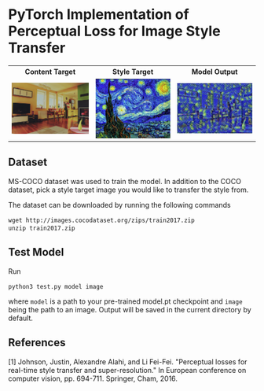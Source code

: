 # PyTorch Implementation of Perceptual Loss for Image Style Transfer
<!---
[![Open NeRF in Colab](https://colab.research.google.com/assets/colab-badge.svg)](https://colab.research.google.com/github/YooPaul/NeRF/blob/master/NeRF.ipynb)<br>
-->

<table><tbody>
<!-- START TABLE -->
<!-- TABLE HEADER -->
<th valign="bottom">Content Target</th>
<th valign="bottom">Style Target</th>
<th valign="bottom">Model Output</th>
<!-- TABLE BODY -->
<tr>
<td align="center"><img src="imgs/000000000139.jpg" width="250"/></td>
<td align="center"><img src="imgs/starry_night.jpeg" width="250"/></td>
<td align="center"><img src="imgs/stylized2.png" width="250"/></td>
</tr>
</tbody></table>

## Dataset
MS-COCO dataset was used to train the model. In addition to the COCO dataset, pick a style target image you would like
to transfer the style from.

The dataset can be downloaded by running the following commands
```
wget http://images.cocodataset.org/zips/train2017.zip
unzip train2017.zip
```

## Test Model

Run
```
python3 test.py model image
```
where ```model``` is a path to your pre-trained model.pt checkpoint and ```image``` being the path to an image.
Output will be saved in the current directory by default.

## References

[1] Johnson, Justin, Alexandre Alahi, and Li Fei-Fei. "Perceptual losses for real-time style transfer and super-resolution." In European conference on computer vision, pp. 694-711. Springer, Cham, 2016.



